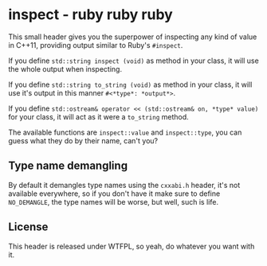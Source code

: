 inspect - ruby ruby ruby
========================
This small header gives you the superpower of inspecting any kind of value in
C++11, providing output similar to Ruby's `#inspect`.

If you define `std::string inspect (void)` as method in your class, it will use
the whole output when inspecting.

If you define `std::string to_string (void)` as method in your class, it will use
it's output in this manner `#<*type*: *output*>`.

If you define `std::ostream& operator << (std::ostream& on, *type* value)` for your
class, it will act as it were a `to_string` method.

The available functions are `inspect::value` and `inspect::type`, you can guess
what they do by their name, can't you?

Type name demangling
--------------------
By default it demangles type names using the `cxxabi.h` header, it's not available
everywhere, so if you don't have it make sure to define `NO_DEMANGLE`, the type
names will be worse, but well, such is life.

License
-------
This header is released under WTFPL, so yeah, do whatever you want with it.
